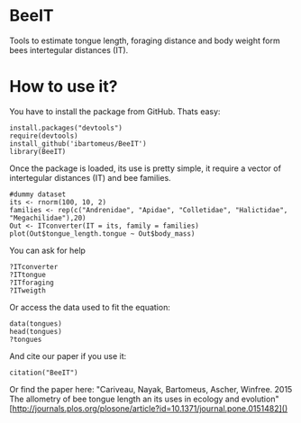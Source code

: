BeeIT
=====

Tools to estimate tongue length, foraging distance and body weight form bees intertegular distances (IT).

How to use it?
==============
You have to install the package from GitHub. Thats easy:

```
install.packages("devtools")
require(devtools)
install_github('ibartomeus/BeeIT')
library(BeeIT)
```

Once the package is loaded, its use is pretty simple, it require a vector of intertegular distances (IT) and bee families.

```
#dummy dataset
its <- rnorm(100, 10, 2)
families <- rep(c("Andrenidae", "Apidae", "Colletidae", "Halictidae", "Megachilidae"),20)
Out <- ITconverter(IT = its, family = families)
plot(Out$tongue_length.tongue ~ Out$body_mass)
```

You can ask for help
```
?ITconverter
?ITtongue
?ITforaging
?ITweigth
```

Or access the data used to fit the equation:
```
data(tongues)
head(tongues)
?tongues
```

And cite our paper if you use it:
```
citation("BeeIT")
```

Or find the paper here: "Cariveau, Nayak, Bartomeus, Ascher, Winfree. 2015 The allometry of bee tongue length an its uses in ecology and evolution" [http://journals.plos.org/plosone/article?id=10.1371/journal.pone.0151482]()

